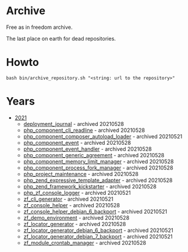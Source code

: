 # Archive

Free as in freedom archive.

The last place on earth for dead repositories.

# Howto

```
bash bin/archive_repository.sh "<string: url to the repository>"
```

# Years

* [2021](2021)
    * [deployment_journal](2021/deployment_journal) - archived 20210528
    * [php_component_cli_readline](2021/php_component_cli) - archived 20210528
    * [php_component_composer_autoload_loader](2021/php_component_composer_autoload_loader) - archived 20210521
    * [php_component_event](2021/php_component_event) - archived 20210528
    * [php_component_event_handler](2021/php_component_event_handler) - archived 20210528
    * [php_component_generic_agreement](2021/php_component_generic_agreement) - archived 20210528
    * [php_component_memory_limit_manager](2021/php_component_memory_limit_manager) - archived 20210528
    * [php_component_process_fork_manager](2021/php_component_process_fork_manager) - archived 20210528
    * [php_project_maintenance](2021/php_project_maintenance) - archived 20210528
    * [php_zend_expressive_template_adapter](2021/php_zend_expressive_template_adapter) - archived 20210528
    * [php_zend_framework_kickstarter](2021/php_zend_framework_kickstarter) - archived 20210528
    * [php_zf_console_logger](2021/php_zf_console_logger) - archived 20210521
    * [zf_cli_generator](2021/zf_cli_generator) - archived 20210521
    * [zf_console_helper](2021/zf_console_helper) - archived 20210528
    * [zf_console_helper_debian_6_backport](2021/zf_console_helper_debian_6_backport) - archived 20210521
    * [zf_demo_environment](2021/zf_demo_environment) - archived 20210528
    * [zf_locator_generator](2021/zf_locator_generator) - archived 20210528
    * [zf_locator_generator_debian_6_backport](2021/zf_locator_generator_debian_6_backport) - archived 20210521
    * [zf_locator_generator_debian_7_backport](2021/zf_locator_generator_debian_7_backport) - archived 20210521
    * [zf_module_crontab_manager](2021/zf_module_crontab_manager) - archived 20210528
